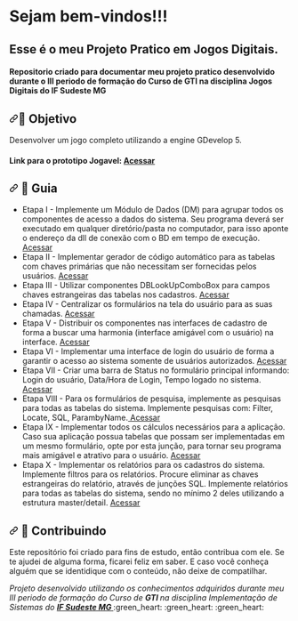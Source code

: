 
<h1> Sejam bem-vindos!!! </h1>
<h2> Esse é o meu Projeto Pratico em Jogos Digitais. </h2>

<h4> Repositorio criado para documentar meu projeto pratico desenvolvido durante o III periodo de formação do Curso de GTI
 na disciplina Jogos Digitais do IF Sudeste MG </h4>


<h2 dir="auto"><a id="user-content--objetivo-do-projeto" class="anchor" aria-hidden="true" href="#-objetivo-do-projeto"><svg class="octicon octicon-link" viewBox="0 0 16 16" version="1.1" width="16" height="16" aria-hidden="true"><path fill-rule="evenodd" d="M7.775 3.275a.75.75 0 001.06 1.06l1.25-1.25a2 2 0 112.83 2.83l-2.5 2.5a2 2 0 01-2.83 0 .75.75 0 00-1.06 1.06 3.5 3.5 0 004.95 0l2.5-2.5a3.5 3.5 0 00-4.95-4.95l-1.25 1.25zm-4.69 9.64a2 2 0 010-2.83l2.5-2.5a2 2 0 012.83 0 .75.75 0 001.06-1.06 3.5 3.5 0 00-4.95 0l-2.5 2.5a3.5 3.5 0 004.95 4.95l1.25-1.25a.75.75 0 00-1.06-1.06l-1.25 1.25a2 2 0 01-2.83 0z"></path></svg></a><g-emoji class="g-emoji" alias="dart" fallback-src="https://github.githubassets.com/images/icons/emoji/unicode/1f3af.png">🎯</g-emoji> Objetivo </h2>
 
Desenvolver um jogo completo utilizando a engine GDevelop 5.


<h4> 
 Link para o prototipo Jogavel: 
<a href="https://"> <strong> Acessar </strong></a>
</h4>


<h2 dir="auto"><a id="user-content---guia-" class="anchor" aria-hidden="true" href="#--guia-"><svg class="octicon octicon-link" viewBox="0 0 16 16" version="1.1" width="16" height="16" aria-hidden="true"><path fill-rule="evenodd" d="M7.775 3.275a.75.75 0 001.06 1.06l1.25-1.25a2 2 0 112.83 2.83l-2.5 2.5a2 2 0 01-2.83 0 .75.75 0 00-1.06 1.06 3.5 3.5 0 004.95 0l2.5-2.5a3.5 3.5 0 00-4.95-4.95l-1.25 1.25zm-4.69 9.64a2 2 0 010-2.83l2.5-2.5a2 2 0 012.83 0 .75.75 0 001.06-1.06 3.5 3.5 0 00-4.95 0l-2.5 2.5a3.5 3.5 0 004.95 4.95l1.25-1.25a.75.75 0 00-1.06-1.06l-1.25 1.25a2 2 0 01-2.83 0z"></path></svg></a> <g-emoji class="g-emoji" alias="vertical_traffic_light" fallback-src="https://github.githubassets.com/images/icons/emoji/unicode/1f6a6.png">🚦</g-emoji> Guia </h2>

<ul dir="auto">
<li> Etapa I - Implemente um Módulo de Dados (DM) para agrupar todos os componentes de acesso a dados do sistema. Seu programa deverá ser executado em qualquer diretório/pasta no computador, para isso aponte o endereço da dll de conexão com o BD em tempo de execução. <a href=" https:// "> Acessar </a></li>
<li> Etapa II - Implementar gerador de código automático para as tabelas com chaves primárias que não necessitam ser fornecidas pelos usuários. <a href=" https:// "> Acessar </a></li>
<li> Etapa III - Utilizar componentes DBLookUpComboBox para campos chaves estrangeiras das tabelas nos cadastros. <a href=" https:// "> Acessar </a></li>
<li> Etapa IV - Centralizar os formulários na tela do usuário para as suas chamadas.  <a href=" https:// "> Acessar </a></li>
<li> Etapa V - Distribuir os componentes nas interfaces de cadastro de forma a buscar uma harmonia (interface amigável com o usuário) na interface. <a href=" https:// "> Acessar </a></li>
<li> Etapa VI - Implementar uma interface de login do usuário de forma a garantir o acesso ao sistema somente de usuários autorizados. <a href=" https:// "> Acessar </a></li>
<li> Etapa VII - Criar uma barra de Status no formulário principal informando: Login do usuário, Data/Hora de Login, Tempo logado no sistema.<a href=" https:// "> Acessar </a></li>
<li> Etapa VIII - Para os formulários de pesquisa, implemente as pesquisas para todas as tabelas do sistema. Implemente pesquisas com: Filter, Locate, SQL, ParambyName.<a href=" https:// "> Acessar </a></li>
<li> Etapa IX - Implementar todos os cálculos necessários para a aplicação. Caso sua aplicação possua tabelas que possam ser implementadas em um mesmo formulário, opte por esta junção, para tornar seu programa mais amigável e atrativo para o usuário. <a href=" https:// "> Acessar </a></li>
<li> Etapa X - Implementar os relatórios para os cadastros do sistema. Implemente filtros para os relatórios. Procure eliminar as chaves estrangeiras do relatório, através de junções SQL. Implemente relatórios para todas as tabelas do sistema, sendo no mínimo 2 deles utilizando a estrutura master/detail. <a href=" https:// "> Acessar </a></li>
</ul>



<h2 dir="auto"><a id="user-content---contribuindo-" class="anchor" aria-hidden="true" href="#--contribuindo-"><svg class="octicon octicon-link" viewBox="0 0 16 16" version="1.1" width="16" height="16" aria-hidden="true"><path fill-rule="evenodd" d="M7.775 3.275a.75.75 0 001.06 1.06l1.25-1.25a2 2 0 112.83 2.83l-2.5 2.5a2 2 0 01-2.83 0 .75.75 0 00-1.06 1.06 3.5 3.5 0 004.95 0l2.5-2.5a3.5 3.5 0 00-4.95-4.95l-1.25 1.25zm-4.69 9.64a2 2 0 010-2.83l2.5-2.5a2 2 0 012.83 0 .75.75 0 001.06-1.06 3.5 3.5 0 00-4.95 0l-2.5 2.5a3.5 3.5 0 004.95 4.95l1.25-1.25a.75.75 0 00-1.06-1.06l-1.25 1.25a2 2 0 01-2.83 0z"></path></svg></a> <g-emoji class="g-emoji" alias="handshake" fallback-src="https://github.githubassets.com/images/icons/emoji/unicode/1f91d.png">🤝</g-emoji> Contribuindo </h2>




<p dir="auto">Este repositório foi criado para fins de estudo, então contribua com ele. Se te ajudei de alguma forma, ficarei feliz em
saber. E caso você conheça alguém que se identidique com o conteúdo, não deixe de compatilhar.</p>


<p dir="auto"> 
 <em>
  Projeto desenvolvido utilizando os conhecimentos adquiridos durante meu III periodo de formação do Curso de <strong> GTI </strong>
  na disciplina Implementação de Sistemas do <a href="https://www.ifsudestemg.edu.br/muriae"> <strong> IF Sudeste MG </strong></a>
 </em> 
 :green_heart: :green_heart: :green_heart: 
</p>

